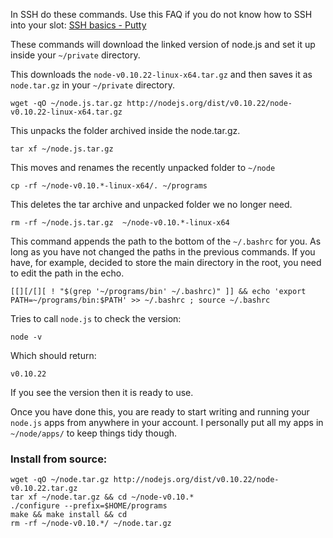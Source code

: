 
In SSH do these commands. Use this FAQ if you do not know how to SSH into your slot: [SSH basics - Putty](https://www.feralhosting.com/faq/view?question=12)

These commands will download the linked version of node.js and set it up inside your `~/private` directory.

This downloads the `node-v0.10.22-linux-x64.tar.gz` and then saves it as `node.tar.gz` in your  `~/private` directory.

~~~
wget -qO ~/node.js.tar.gz http://nodejs.org/dist/v0.10.22/node-v0.10.22-linux-x64.tar.gz
~~~

This unpacks the folder archived inside the node.tar.gz.

~~~
tar xf ~/node.js.tar.gz
~~~

This moves and renames the recently unpacked folder to `~/node`

~~~
cp -rf ~/node-v0.10.*-linux-x64/. ~/programs
~~~

This deletes the tar archive and unpacked folder we no longer need.

~~~
rm -rf ~/node.js.tar.gz  ~/node-v0.10.*-linux-x64
~~~

This command appends the path to the bottom of the `~/.bashrc` for you. As long as you have not changed the paths in the previous commands. If you have, for example, decided to store the main directory in the root, you need to edit the path in the echo.

~~~
[[][/[][ ! "$(grep '~/programs/bin' ~/.bashrc)" ]] && echo 'export PATH=~/programs/bin:$PATH' >> ~/.bashrc ; source ~/.bashrc
~~~

Tries to call `node.js` to check the version:

~~~
node -v
~~~

Which should return:

~~~
v0.10.22
~~~

If you see the version then it is ready to use.

Once you have done this, you are ready to start writing and running your `node.js` apps from anywhere in your account. I personally put all my apps in `~/node/apps/` to keep things tidy though.

### Install from source:

~~~
wget -qO ~/node.tar.gz http://nodejs.org/dist/v0.10.22/node-v0.10.22.tar.gz
tar xf ~/node.tar.gz && cd ~/node-v0.10.*
./configure --prefix=$HOME/programs
make && make install && cd
rm -rf ~/node-v0.10.*/ ~/node.tar.gz
~~~



